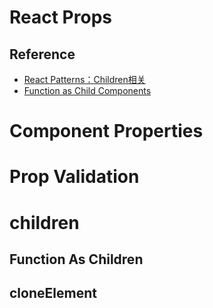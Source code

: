 # React Props

## Reference

- [React Patterns：Children相关](http://reactpatterns.com/#stateless-function)
- [Function as Child Components](http://merrickchristensen.com/articles/function-as-child-components.html)

# Component Properties

# Prop Validation

# children

## Function As Children

## cloneElement